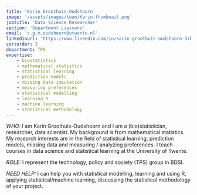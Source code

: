 ```yaml
---
title: 'Karin Groothuis-Oudshoorn'
image: '/assets/images/team/Karin-thumbnail.png'
jobtitle: 'Data Science Researcher'
section: 'Department Liaisons'
email: 'c.g.m.oudshoorn@utwente.nl'
linkedinurl: 'https://www.linkedin.com/in/karin-groothuis-oudshoorn-37b7866/'
sortorder: 3
department: TPS
expertise:
    - biostatistics
    - mathematical statistics
    - statistical learning
    - prediction models
    - missing data imputation
    - measuring preferences
    - statistical modelling
    - learning R
    - machine learning
    - statistical methodology
---
```


*WHO:* I am Karin Groothuis-Oudshoorn and I am a (bio)statistician, researcher, data scientist. My background is from mathematical statistics. My research interests are in the field of statistical learning, prediction models, missing data and measuring / analyzing preferences. I teach courses in data science and statistical learning at the University of Twente.

*ROLE:* I represent the technology, policy and society (TPS) group in BDSI.

*NEED HELP:* I can help you with statistical modelling, learning and using R, applying statistical/machine learning, discussing the statistical methodology of your project.
